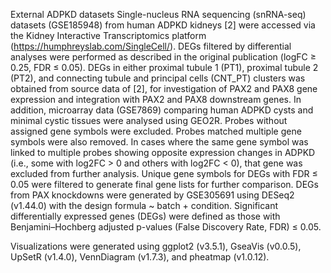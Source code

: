 External ADPKD datasets
Single-nucleus RNA sequencing (snRNA-seq) datasets (GSE185948) from human ADPKD kidneys [2] were accessed via the Kidney Interactive Transcriptomics platform (https://humphreyslab.com/SingleCell/). DEGs filtered by differential analyses were performed as described in the original publication (logFC ≥ 0.25, FDR ≤ 0.05). DEGs in either proximal tubule 1 (PT1), proximal tubule 2 (PT2), and connecting tubule and principal cells (CNT_PT) clusters was obtained from source data of [2], for investigation of PAX2 and PAX8 gene expression and integration with PAX2 and PAX8 downstream genes.
In addition, microarray data (GSE7869) comparing human ADPKD cysts and minimal cystic tissues were analysed using GEO2R. Probes without assigned gene symbols were excluded. Probes matched multiple gene symbols were also removed. In cases where the same gene symbol was linked to multiple probes showing opposite expression changes in ADPKD (i.e., some with log2FC > 0 and others with log2FC < 0), that gene was excluded from further analysis. Unique gene symbols for DEGs with FDR ≤ 0.05 were filtered to generate final gene lists for further comparison.
DEGs from PAX knockdowns were generated by GSE305691 using DESeq2 (v1.44.0) with the design formula ~ batch + condition. Significant differentially expressed genes (DEGs) were defined as those with Benjamini–Hochberg adjusted p-values (False Discovery Rate, FDR) ≤ 0.05.

Visualizations were generated using ggplot2 (v3.5.1), GseaVis (v0.0.5), UpSetR (v1.4.0), VennDiagram (v1.7.3), and pheatmap (v1.0.12).

